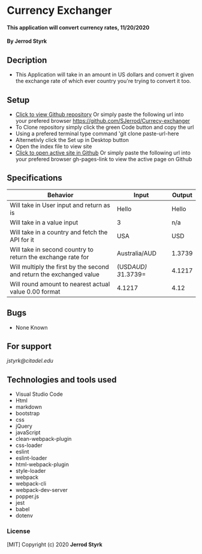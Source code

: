 # **Currency Exchanger**

#### This application will convert currency rates, 11/20/2020

#### **By Jerrod Styrk**

## Decription
- This Application will take in an amount in US dollars and convert it given the exchange rate of which ever country you're trying to convert it too.

## Setup

- [Click to view Github repository](https://github.com/SJerrod/Currecy-exchanger) Or simply paste the following url into your prefered browser https://github.com/SJerrod/Currecy-exchanger
- To Clone repository simply click the green Code button and copy the url
- Using a prefered terminal type command 'git clone paste-url-here
- Alternetivly click the Set up in Desktop button
- Open the index file to view site
- [Click to open active site in Github](gh-pages-link) Or simply paste the following url into your prefered browser gh-pages-link to view the active page on Github

## Specifications

| Behavior                                                        | Input     | Output    |
| --------------------------------------------------------------- | --------- | --------- |
| Will take in User input and return as is | Hello | Hello |
| Will take in a value input | 3 | n/a |
| Will take in a country and fetch the API for it | USA | USD |
| Will take in second country to return the exchange rate for | Australia/AUD | 1.3739 |
| Will multiply the first by the second and return the exchanged value | (USD*AUD) 3*1.3739= | 4.1217 |
| Will round amount to nearest actual value 0.00 format | 4.1217 | 4.12 |

## Bugs

* None Known

## For support

_jstyrk@citadel.edu_

## Technologies and tools used

- Visual Studio Code
- Html
- markdown
- bootstrap
- css
- jQuery
- javaScript
- clean-webpack-plugin
- css-loader
- eslint
- eslint-loader
- html-webpack-plugin
- style-loader
- webpack
- webpack-cli
- webpack-dev-server
- popper.js
- jest
- babel
- dotenv

### License

[MIT] Copyright (c) 2020 **Jerrod Styrk**